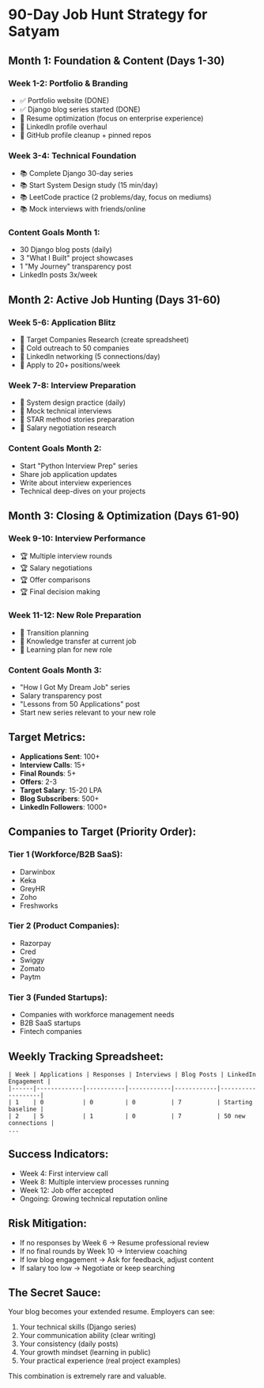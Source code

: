 # 90-Day Job Hunt Strategy for Satyam

## Month 1: Foundation & Content (Days 1-30)
### Week 1-2: Portfolio & Branding
- ✅ Portfolio website (DONE)
- ✅ Django blog series started (DONE)
- 🔄 Resume optimization (focus on enterprise experience)
- 🔄 LinkedIn profile overhaul
- 🔄 GitHub profile cleanup + pinned repos

### Week 3-4: Technical Foundation
- 📚 Complete Django 30-day series
- 📚 Start System Design study (15 min/day)
- 📚 LeetCode practice (2 problems/day, focus on mediums)
- 📚 Mock interviews with friends/online

### Content Goals Month 1:
- 30 Django blog posts (daily)
- 3 "What I Built" project showcases
- 1 "My Journey" transparency post
- LinkedIn posts 3x/week

## Month 2: Active Job Hunting (Days 31-60)
### Week 5-6: Application Blitz
- 🎯 Target Companies Research (create spreadsheet)
- 📧 Cold outreach to 50 companies
- 📧 LinkedIn networking (5 connections/day)
- 📧 Apply to 20+ positions/week

### Week 7-8: Interview Preparation
- 🎤 System design practice (daily)
- 🎤 Mock technical interviews
- 🎤 STAR method stories preparation
- 🎤 Salary negotiation research

### Content Goals Month 2:
- Start "Python Interview Prep" series
- Share job application updates
- Write about interview experiences
- Technical deep-dives on your projects

## Month 3: Closing & Optimization (Days 61-90)
### Week 9-10: Interview Performance
- 🏆 Multiple interview rounds
- 🏆 Salary negotiations
- 🏆 Offer comparisons
- 🏆 Final decision making

### Week 11-12: New Role Preparation
- 🚀 Transition planning
- 🚀 Knowledge transfer at current job
- 🚀 Learning plan for new role

### Content Goals Month 3:
- "How I Got My Dream Job" series
- Salary transparency post
- "Lessons from 50 Applications" post
- Start new series relevant to your new role

## Target Metrics:
- **Applications Sent**: 100+
- **Interview Calls**: 15+
- **Final Rounds**: 5+
- **Offers**: 2-3
- **Target Salary**: 15-20 LPA
- **Blog Subscribers**: 500+
- **LinkedIn Followers**: 1000+

## Companies to Target (Priority Order):

### Tier 1 (Workforce/B2B SaaS):
- Darwinbox
- Keka
- GreyHR
- Zoho
- Freshworks

### Tier 2 (Product Companies):
- Razorpay
- Cred
- Swiggy
- Zomato
- Paytm

### Tier 3 (Funded Startups):
- Companies with workforce management needs
- B2B SaaS startups
- Fintech companies

## Weekly Tracking Spreadsheet:
```
| Week | Applications | Responses | Interviews | Blog Posts | LinkedIn Engagement |
|------|-------------|-----------|------------|------------|-------------------|
| 1    | 0           | 0         | 0          | 7          | Starting baseline |
| 2    | 5           | 1         | 0          | 7          | 50 new connections |
...
```

## Success Indicators:
- Week 4: First interview call
- Week 8: Multiple interview processes running
- Week 12: Job offer accepted
- Ongoing: Growing technical reputation online

## Risk Mitigation:
- If no responses by Week 6 → Resume professional review
- If no final rounds by Week 10 → Interview coaching
- If low blog engagement → Ask for feedback, adjust content
- If salary too low → Negotiate or keep searching

## The Secret Sauce:
Your blog becomes your extended resume. Employers can see:
1. Your technical skills (Django series)
2. Your communication ability (clear writing)
3. Your consistency (daily posts)
4. Your growth mindset (learning in public)
5. Your practical experience (real project examples)

This combination is extremely rare and valuable.